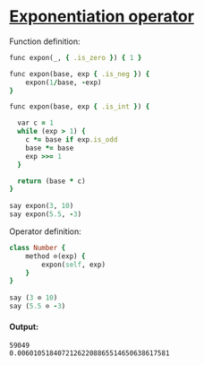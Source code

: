[1]: https://rosettacode.org/wiki/Exponentiation_operator

# [Exponentiation operator][1]

Function definition:

```ruby
func expon(_, { .is_zero }) { 1 }

func expon(base, exp { .is_neg }) {
    expon(1/base, -exp)
}

func expon(base, exp { .is_int }) {

  var c = 1
  while (exp > 1) {
    c *= base if exp.is_odd
    base *= base
    exp >>= 1
  }

  return (base * c)
}
 
say expon(3, 10)
say expon(5.5, -3)
```


Operator definition:

```ruby
class Number {
    method ⊙(exp) {
        expon(self, exp)
    }
}
 
say (3 ⊙ 10)
say (5.5 ⊙ -3)
```

#### Output:
```
59049
0.00601051840721262208865514650638617581
```
